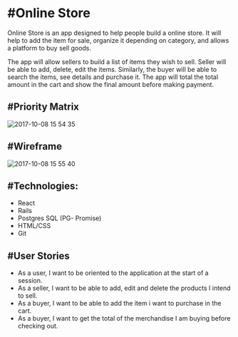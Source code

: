 #Online Store
=======
Online Store is an app designed to help people build a online store. It will help to add the item for sale, organize it depending on category, and allows a platform to buy sell goods.

The app will allow sellers to build a list of items they wish to sell. Seller will be able to add, delete, edit the items. Similarly, the buyer will be able to search the items, see details and purchase it.  The app will total the total amount in the cart and show the final amount before making payment.


#Priority Matrix
------
![2017-10-08 15 54 35](https://user-images.githubusercontent.com/26188061/31320536-25734ee4-ac44-11e7-9bcd-af600cad28bd.jpg)

#Wireframe
-----
![2017-10-08 15 55 40](https://user-images.githubusercontent.com/26188061/31320548-56866746-ac44-11e7-9173-eea833ac26f0.jpg)

#Technologies:
------
- React
- Rails
- Postgres SQL (PG- Promise)
- HTML/CSS
- Git

#User Stories
-----
- As a user, I want to be oriented to the application at the start of a session.
- As a seller, I want to be able to add, edit and delete the products I intend to sell.
- As a buyer, I want to be able to add the item i want to purchase in the cart.
- As a buyer, I want to get the total of the merchandise I am buying before checking out.
